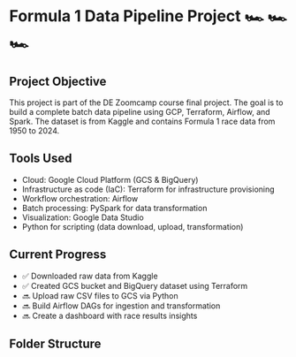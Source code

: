 # Formula 1 Data Pipeline Project 🏎️ 🏎️ 🏎️ 

## Project Objective
This project is part of the DE Zoomcamp course final project. The goal is to build a complete batch data pipeline using GCP, Terraform, Airflow, and Spark. The dataset is from Kaggle and contains Formula 1 race data from 1950 to 2024.

## Tools Used
- Cloud: Google Cloud Platform (GCS & BigQuery)
- Infrastructure as code (IaC): Terraform for infrastructure provisioning
- Workflow orchestration: Airflow
- Batch processing: PySpark for data transformation
- Visualization: Google Data Studio
- Python for scripting (data download, upload, transformation)

## Current Progress
- ✅ Downloaded raw data from Kaggle
- ✅ Created GCS bucket and BigQuery dataset using Terraform
- 🔜 Upload raw CSV files to GCS via Python
- 🔜 Build Airflow DAGs for ingestion and transformation
- 🔜 Create a dashboard with race results insights

## Folder Structure


